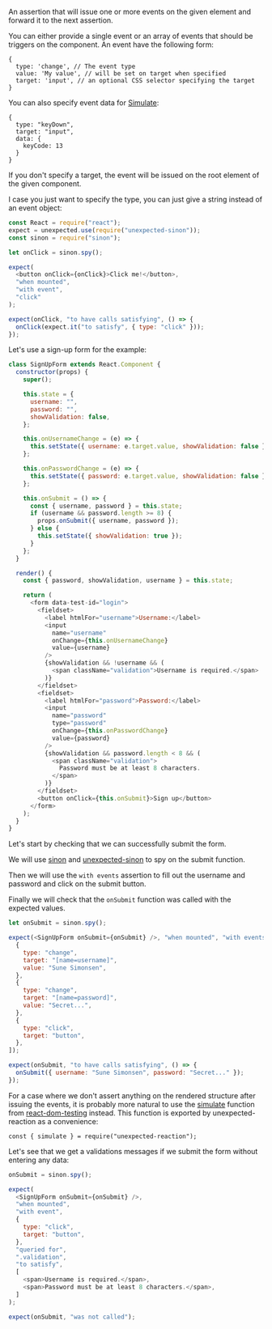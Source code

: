 An assertion that will issue one or more events on the given element and forward
it to the next assertion.

You can either provide a single event or an array of events that should be
triggers on the component. An event have the following form:

```js#evaluate:false
{
  type: 'change', // The event type
  value: 'My value', // will be set on target when specified
  target: 'input', // an optional CSS selector specifying the target
}
```

You can also specify event data for
[Simulate](https://reactjs.org/docs/test-utils.html#simulate):

```js#evaluate:false
{
  type: "keyDown",
  target: "input",
  data: {
    keyCode: 13
  }
}
```

If you don't specify a target, the event will be issued on the root element of
the given component.

I case you just want to specify the type, you can just give a string instead of
an event object:

```js
const React = require("react");
expect = unexpected.use(require("unexpected-sinon"));
const sinon = require("sinon");

let onClick = sinon.spy();

expect(
  <button onClick={onClick}>Click me!</button>,
  "when mounted",
  "with event",
  "click"
);

expect(onClick, "to have calls satisfying", () => {
  onClick(expect.it("to satisfy", { type: "click" }));
});
```

Let's use a sign-up form for the example:

```js
class SignUpForm extends React.Component {
  constructor(props) {
    super();

    this.state = {
      username: "",
      password: "",
      showValidation: false,
    };

    this.onUsernameChange = (e) => {
      this.setState({ username: e.target.value, showValidation: false });
    };

    this.onPasswordChange = (e) => {
      this.setState({ password: e.target.value, showValidation: false });
    };

    this.onSubmit = () => {
      const { username, password } = this.state;
      if (username && password.length >= 8) {
        props.onSubmit({ username, password });
      } else {
        this.setState({ showValidation: true });
      }
    };
  }

  render() {
    const { password, showValidation, username } = this.state;

    return (
      <form data-test-id="login">
        <fieldset>
          <label htmlFor="username">Username:</label>
          <input
            name="username"
            onChange={this.onUsernameChange}
            value={username}
          />
          {showValidation && !username && (
            <span className="validation">Username is required.</span>
          )}
        </fieldset>
        <fieldset>
          <label htmlFor="password">Password:</label>
          <input
            name="password"
            type="password"
            onChange={this.onPasswordChange}
            value={password}
          />
          {showValidation && password.length < 8 && (
            <span className="validation">
              Password must be at least 8 characters.
            </span>
          )}
        </fieldset>
        <button onClick={this.onSubmit}>Sign up</button>
      </form>
    );
  }
}
```

Let's start by checking that we can successfully submit the form.

We will use [sinon](https://sinonjs.org/) and
[unexpected-sinon](http://unexpected.js.org/unexpected-sinon/) to spy on the
submit function.

Then we will use the `with events` assertion to fill out the username and
password and click on the submit button.

Finally we will check that the `onSubmit` function was called with the expected
values.

```js
let onSubmit = sinon.spy();

expect(<SignUpForm onSubmit={onSubmit} />, "when mounted", "with events", [
  {
    type: "change",
    target: "[name=username]",
    value: "Sune Simonsen",
  },
  {
    type: "change",
    target: "[name=password]",
    value: "Secret...",
  },
  {
    type: "click",
    target: "button",
  },
]);

expect(onSubmit, "to have calls satisfying", () => {
  onSubmit({ username: "Sune Simonsen", password: "Secret..." });
});
```

For a case where we don't assert anything on the rendered structure after
issuing the events, it is probably more natural to use the
[simulate](https://github.com/sunesimonsen/react-dom-testing#simulate) function
from [react-dom-testing](https://github.com/sunesimonsen/react-dom-testing)
instead. This function is exported by unexpected-reaction as a convenience:

```js#evaluate:false
const { simulate } = require("unexpected-reaction");
```

Let's see that we get a validations messages if we submit the form without
entering any data:

```js
onSubmit = sinon.spy();

expect(
  <SignUpForm onSubmit={onSubmit} />,
  "when mounted",
  "with event",
  {
    type: "click",
    target: "button",
  },
  "queried for",
  ".validation",
  "to satisfy",
  [
    <span>Username is required.</span>,
    <span>Password must be at least 8 characters.</span>,
  ]
);

expect(onSubmit, "was not called");
```
